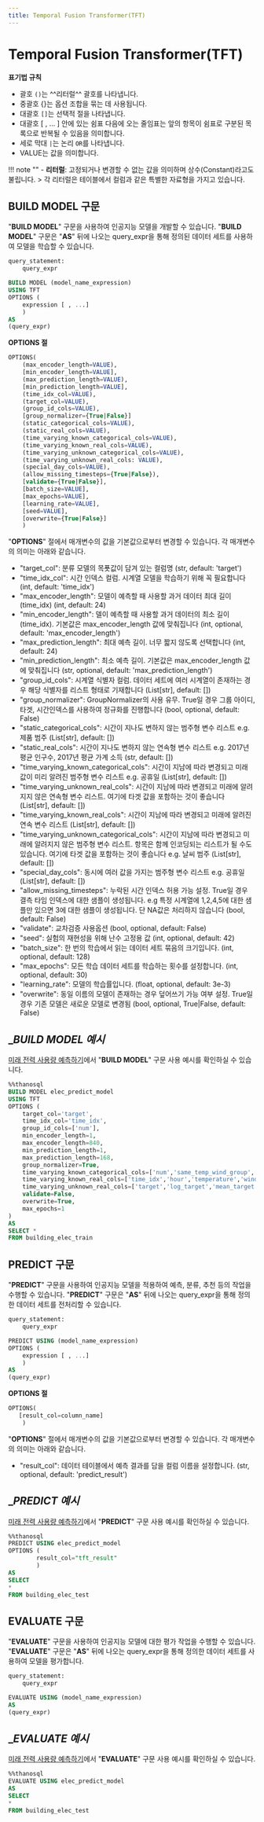 ```yaml
---
title: Temporal Fusion Transformer(TFT)
---
```


# __Temporal Fusion Transformer(TFT)__

__표기법 규칙__

- 괄호 `()`는 ^^리터럴^^ 괄호를 나타냅니다.
- 중괄호 {}는 옵션 조합을 묶는 데 사용됩니다.
- 대괄호 `[]`는 선택적 절을 나타냅니다.
- 대괄호 [ , ... ] 안에 있는 쉼표 다음에 오는 줄임표는 앞의 항목이 쉼표로 구분된 
목록으로 반복될 수 있음을 의미합니다.
- 세로 막대 `|`는 논리 `OR`를 나타냅니다.
- VALUE는 값을 의미합니다.

!!! note ""
    - __리터럴__: 고정되거나 변경할 수 없는 값을 의미하며 상수(Constant)라고도 불립니다.
    > 각 리터럴은 테이블에서 컬럼과 같은 특별한 자료형을 가지고 있습니다.

## __BUILD MODEL 구문__

"__BUILD MODEL__" 구문을 사용하여 인공지능 모델을 개발할 수 있습니다. "__BUILD MODEL__" 구문은 "__AS__" 뒤에 나오는 query_expr을 통해 정의된 데이터 세트를 사용하여 모델을 학습할 수 있습니다.


```sql
query_statement:
    query_expr

BUILD MODEL (model_name_expression)
USING TFT
OPTIONS (
    expression [ , ...]
    )
AS
(query_expr)
```

__OPTIONS 절__

```sql
OPTIONS(
    (max_encoder_length=VALUE),
    [min_encoder_length=VALUE],
    (max_prediction_length=VALUE),
    [min_prediction_length=VALUE],
    (time_idx_col=VALUE),
    (target_col=VALUE),
    (group_id_cols=VALUE),
    [group_normalizer={True|False}]
    (static_categorical_cols=VALUE),
    (static_real_cols=VALUE),
    (time_varying_known_categorical_cols=VALUE),
    (time_varying_known_real_cols=VALUE),
    (time_varying_unknown_categorical_cols=VALUE),
    (time_varying_unknown_real_cols: VALUE),
    (special_day_cols=VALUE), 
    (allow_missing_timesteps={True|False}),
    [validate={True|False}],
    [batch_size=VALUE],
    [max_epochs=VALUE],
    [learning_rate=VALUE],
    [seed=VALUE],
    [overwrite={True|False}]
    )
```

"__OPTIONS__" 절에서 매개변수의 값을 기본값으로부터 변경할 수 있습니다. 각 매개변수의 의미는 아래와 같습니다.

- "target_col": 분류 모델의 목푯값이 담겨 있는 컬럼명 (str, default: 'target')
- "time_idx_col": 시간 인덱스 컬럼. 시계열 모델을 학습하기 위해 꼭 필요합니다 (int, default: 'time_idx')
- "max_encoder_length": 모델이 예측할 때 사용할 과거 데이터 최대 길이(time_idx) (int, default: 24)
- "min_encoder_length": 델이 예측할 때 사용할 과거 데이터의 최소 길이(time_idx). 기본값은 max_encoder_length 값에 맞춰집니다 (int, optional, default: 'max_encoder_length')
- "max_prediction_length": 최대 예측 길이. 너무 짧지 않도록 선택합니다 (int, default: 24)
- "min_prediction_length": 최소 예측 길이. 기본값은 max_encoder_length 값에 맞춰집니다 (str, optional, default: 'max_prediction_length')
- "group_id_cols": 시계열 식별자 컬럼. 데이터 세트에 여러 시계열이 존재하는 경우 해당 식별자를 리스트 형태로 기재합니다 (List[str], default: [])
- "group_normalizer": GroupNormalizer의 사용 유무. True일 경우 그룹 아이디, 타겟, 시간인덱스를 사용하여 정규화를 진행합니다 (bool, optional, default: False)
- "static_categorical_cols": 시간이 지나도 변하지 않는 범주형 변수 리스트 e.g. 제품 범주 (List[str], default: [])
- "static_real_cols": 시간이 지나도 변하지 않는 연속형 변수 리스트 e.g. 2017년 평균 인구수, 2017년 평균 가계 소득 (str, default: [])
- "time_varying_known_categorical_cols": 시간이 지남에 따라 변경되고 미래 값이 미리 알려진 범주형 변수 리스트 e.g. 공휴일 (List[str], default: [])
- "time_varying_unknown_real_cols": 시간이 지남에 따라 변경되고 미래에 알려지지 않은 연속형 변수 리스트. 여기에 타겟 값을 포함하는 것이 좋습니다 (List[str], default: [])
- "time_varying_known_real_cols": 시간이 지남에 따라 변경되고 미래에 알려진 연속 변수 리스트 (List[str], default: [])
- "time_varying_unknown_categorical_cols": 시간이 지남에 따라 변경되고 미래에 알려지지 않은 범주형 변수 리스트. 항목은 함께 인코딩되는 리스트가 될 수도 있습니다. 여기에 타겟 값을 포함하는 것이 좋습니다 e.g. 날씨 범주 (List[str], default: [])
- "special_day_cols": 동시에 여러 값을 가지는 범주형 변수 리스트 e.g. 공휴일 (List[str], default: [])
- "allow_missing_timesteps": 누락된 시간 인덱스 허용 가능 설정. True일 경우 결측 타임 인덱스에 대한 샘플이 생성됩니다. e.g 특정 시계열에 1,2,4,5에 대한 샘플만 있으면 3에 대한 샘플이 생성됩니다. 단 NA값은 처리하지 않습니다 (bool, default: False)
- "validate": 교차검증 사용옵션 (bool, optional, default: False)
- "seed": 실험의 재현성을 위해 난수 고정용 값 (int, optional, default: 42)
- "batch_size": 한 번의 학습에서 읽는 데이터 세트 묶음의 크기입니다. (int, optional, default: 128)
- "max_epochs": 모든 학습 데이터 세트를 학습하는 횟수를 설정합니다. (int, optional, default: 30)
- "learning_rate": 모델의 학습률입니다. (float, optional, default: 3e-3)
- "overwrite": 동일 이름의 모델이 존재하는 경우 덮어쓰기 가능 여부 설정. True일 경우 기존 모델은 새로운 모델로 변경됨 (bool, optional, True|False, default: False)


## __BUILD MODEL 예시_

[미래 전력 사용량 예측하기]({/ko/tutorials/thanosql_ml/timeseries/timeseries_forecasting.ipynb/})에서 "__BUILD MODEL__" 구문 사용 예시를 확인하실 수 있습니다.

```sql
%%thanosql
BUILD MODEL elec_predict_model
USING TFT
OPTIONS (
    target_col='target',
    time_idx_col='time_idx',
    group_id_cols=['num'],
    min_encoder_length=1,
    max_encoder_length=840,
    min_prediction_length=1,
    max_prediction_length=168,
    group_normalizer=True,
    time_varying_known_categorical_cols=['num','same_temp_wind_group','holiday','dow','cluster','before_holiday_flag','natural_cooling_sys_flag','solar_sys_flag'],
    time_varying_known_real_cols=['time_idx','hour','temperature','windspeed','humidity','precipitation','insolation','days_left_holiday'],
    time_varying_unknown_real_cols=['target','log_target','mean_target','mean_target_num','mean_target_stwg','mean_target_cluster'],
    validate=False,
    overwrite=True,
    max_epochs=1
)
AS 
SELECT *
FROM building_elec_train
```

## __PREDICT 구문__

"__PREDICT__" 구문을 사용하여 인공지능 모델을 적용하여 예측, 분류, 추천 등의 작업을 수행할 수 있습니다. "__PREDICT__" 구문은 "__AS__" 뒤에 나오는 query_expr을 통해 정의한 데이터 세트를 전처리할 수 있습니다.

```sql
query_statement:
    query_expr

PREDICT USING (model_name_expression)
OPTIONS (
    expression [ , ...]
    )
AS
(query_expr)
```

__OPTIONS 절__

```sql
OPTIONS(
   [result_col=column_name]
    )
```

"__OPTIONS__" 절에서 매개변수의 값을 기본값으로부터 변경할 수 있습니다. 각 매개변수의 의미는 아래와 같습니다.

- "result_col": 데이터 테이블에서 예측 결과를 담을 컬럼 이름을 설정합니다. (str, optional, default: 'predict_result')

## __PREDICT 예시_

[미래 전력 사용량 예측하기]({/ko/tutorials/thanosql_ml/timeseries/timeseries_forecasting.ipynb/})에서 "__PREDICT__" 구문 사용 예시를 확인하실 수 있습니다.

```sql
%%thanosql 
PREDICT USING elec_predict_model 
OPTIONS (      
        result_col="tft_result"
        )
AS 
SELECT 
* 
FROM building_elec_test
```

## __EVALUATE 구문__

"__EVALUATE__" 구문을 사용하여 인공지능 모델에 대한 평가 작업을 수행할 수 있습니다. "__EVALUATE__" 구문은 "__AS__" 뒤에 나오는 query_expr을 통해 정의한 데이터 세트를 사용하여 모델을 평가합니다.

```sql
query_statement:
    query_expr

EVALUATE USING (model_name_expression)
AS
(query_expr)
```
## __EVALUATE 예시_

[미래 전력 사용량 예측하기]({/ko/tutorials/thanosql_ml/timeseries/timeseries_forecasting.ipynb/})에서 "__EVALUATE__" 구문 사용 예시를 확인하실 수 있습니다.

```sql
%%thanosql  
EVALUATE USING elec_predict_model 
AS 
SELECT 
*       
FROM building_elec_test
```
